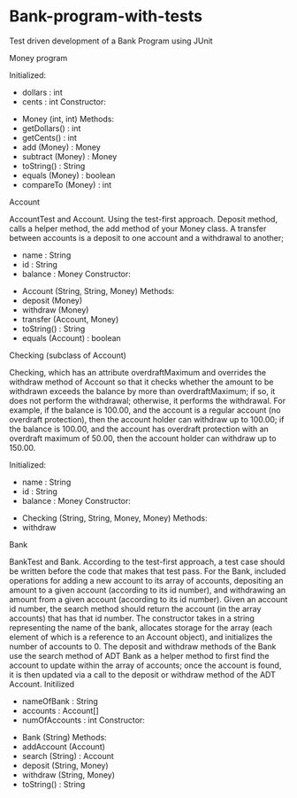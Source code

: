 # Bank-program-with-tests
Test driven development of a Bank Program using JUnit

Money program

Initialized: 
  - dollars : int
  - cents : int
Constructor: 
  + Money (int, int)
Methods: 
  + getDollars() : int
  + getCents() : int
  + add (Money) : Money
  + subtract (Money) : Money
  + toString() : String
  + equals (Money) : boolean
  + compareTo (Money) : int


Account

AccountTest and Account. Using the test-first approach. Deposit method, calls a helper method, the add method of your Money class. A transfer between accounts is a deposit to one account and a withdrawal to another; 
  - name : String
  - id : String
  - balance : Money
Constructor: 
  + Account (String, String, Money)
Methods: 
  + deposit (Money)
  + withdraw (Money)
  + transfer (Account, Money)
  + toString() : String
  + equals (Account) : boolean


Checking (subclass of Account)

Checking, which has an attribute overdraftMaximum and overrides the withdraw method of Account so that it checks whether the amount to be withdrawn exceeds the balance by more than overdraftMaximum; if so, it does not perform the withdrawal; otherwise, it performs the withdrawal. For example, if the balance is 100.00, and the account is a regular account (no overdraft protection), then the account holder can withdraw up to 100.00; if the balance is 100.00, and the account has overdraft protection with an overdraft maximum of 50.00, then the account holder can withdraw up to 150.00.

Initialized: 
  - name : String
  - id : String
  - balance : Money
Constructor:
  + Checking (String, String, Money, Money) 
Methods: 
  + withdraw


Bank

BankTest and Bank. According to the test-first approach, a test case should be written before the code that makes that test pass. 
For the Bank, included operations for adding a new account to its array of accounts, depositing an amount to a given account (according to its id number), and withdrawing an amount from a given account (according to its id number). Given an account id number, the search method should return the account (in the array accounts) that has that id number. The constructor takes in a string representing the name of the bank, allocates storage for the array (each element of which is a reference to an Account object), and initializes the number of accounts to 0.
The deposit and withdraw methods of the Bank use the search method of ADT Bank as a helper method to first find the account to update within the array of accounts; once the account is found, it is then updated via a call to the deposit or withdraw method of the ADT Account.
Initilized
  - nameOfBank : String
  - accounts : Account[]
  - numOfAccounts : int
Constructor:
  + Bank (String)
Methods:
+ addAccount (Account)
+ search (String) : Account 
+ deposit (String, Money)
+ withdraw (String, Money)
+ toString() : String
